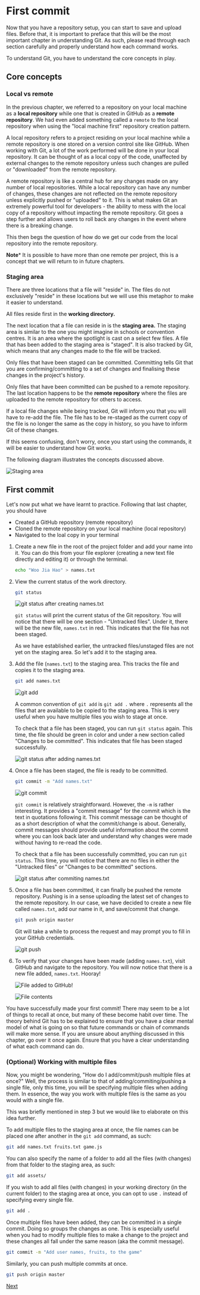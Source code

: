 # First commit

Now that you have a repository setup, you can start to save and upload files. Before that, it is important to preface that this will be the most important chapter in understanding Git. As such, please read through each section carefully and properly understand how each command works.

To understand Git, you have to understand the core concepts in play.

## Core concepts

### Local vs remote

In the previous chapter, we referred to a repository on your local machine as a **local repository** while one that is created in GitHub as a **remote repository**. We had even added something called a `remote` to the local repository when using the "local machine first" repository creation pattern.

A local repository refers to a project residing on your local machine while a remote repository is one stored on a version control site like GitHub. When working with Git, a lot of the work performed will be done in your local repository. It can be thought of as a local copy of the code, unaffected by external changes to the remote repository unless such changes are pulled or "downloaded" from the remote repository.

A remote repository is like a central hub for any changes made on any number of local repositories. While a local repository can have any number of changes, these changes are not reflected on the remote repository unless explicitly pushed or "uploaded" to it. This is what makes Git an extremely powerful tool for developers - the ability to mess with the local copy of a repository without impacting the remote repository. Git goes a step further and allows users to roll back any changes in the event where there is a breaking change.

This then begs the question of how do we get our code from the local repository into the remote repository.

**Note*** It is possible to have more than one remote per project, this is a concept that we will return to in future chapters.

### Staging area

There are three locations that a file will "reside" in. The files do not exclusively "reside" in these locations but we will use this metaphor to make it easier to understand.

All files reside first in the **working directory.**

The next location that a file can reside in is the **staging area.** The staging area is similar to the one you might imagine in schools or convention centres. It is an area where the spotlight is cast on a select few files. A file that has been added to the staging area is "staged". It is also tracked by Git, which means that any changes made to the file will be tracked.

Only files that have been staged can be committed. Committing tells Git that you are confirming/committing to a set of changes and finalising these changes in the project's history.

Only files that have been committed can be pushed to a remote repository. The last location happens to be the **remote repository** where the files are uploaded to the remote repository for others to access.

If a local file changes while being tracked, Git will inform you that you will have to re-add the file. The file has to be re-staged as the current copy of the file is no longer the same as the copy in history, so you have to inform Git of these changes.

If this seems confusing, don't worry, once you start using the commands, it will be easier to understand how Git works.

The following diagram illustrates the concepts discussed above.

![Staging area](./res/staging-area.png)

## First commit

Let's now put what we have learnt to practice. Following that last chapter, you should have

- Created a GitHub repository (remote repository)
- Cloned the remote repository on your local machine (local repository)
- Navigated to the loal copy in your terminal

1. Create a new file in the root of the project folder and add your name into it. You can do this from your file explorer (creating a new text file directly and editing it) or through the terminal.

    ```bash
    echo "Woo Jia Hao" > names.txt
    ```

2. View the current status of the work directory.

    ```bash
    git status
    ```

    ![git status after creating names.txt](./res/gst-untracked.png)

    `git status` will print the current status of the Git repository. You will notice that there will be one section - "Untracked files". Under it, there will be the new file, `names.txt` in red. This indicates that the file has not been staged.

    As we have established earlier, the untracked files/unstaged files are not yet on the staging area. So let's add it to the staging area.

3. Add the file (`names.txt`) to the staging area. This tracks the file and copies it to the staging area.

    ```bash
    git add names.txt
    ```

    ![git add](./res/git-add.png)

    A common convention of `git add` is `git add .` where `.` represents all the files that are available to be copied to the staging area. This is very useful when you have multiple files you wish to stage at once.

    To check that a file has been staged, you can run `git status` again. This time, the file should be green in color and under a new section called "Changes to be committed". This indicates that file has been staged successfully.

    ![git status after adding names.txt](./res/gst-add.png)

4. Once a file has been staged, the file is ready to be committed.

    ```bash
    git commit -m "Add names.txt"
    ```

    ![git commit](./res/git-commit.png)

    `git commit` is relatively straightforward. However, the `-m` is rather interesting. It provides a "commit message" for the commit which is the text in quotations following it. This commit message can be thought of as a short description of what the commit/change is about. Generally, commit messages should provide useful information about the commit where you can look back later and understand why changes were made without having to re-read the code.

    To check that a file has been successfully committed, you can run `git status`. This time, you will notice that there are no files in either the "Untracked files" or "Changes to be committed" sections.

    ![git status after commiting names.txt](./res/gst-commit.png)

5. Once a file has been committed, it can finally be pushed the remote repository. Pushing is in a sense uploading the latest set of changes to the remote repository. In our case, we have decided to create a new file called `names.txt`, add our name in it, and save/commit that change.

    ```bash
    git push origin master
    ```

    Git will take a while to process the request and may prompt you to fill in your GitHub credentials.

    ![git push](./res/git-push.png)

6. To verify that your changes have been made (adding `names.txt`), visit GitHub and navigate to the repository. You will now notice that there is a new file added, `names.txt`. Hooray!

    ![File added to GitHub!](./res/new-file-added.png)

    ![File contents](./res/new-file-content.png)

You have successfully made your first commit! There may seem to be a lot of things to recall at once, but many of these become habit over time. The theory behind Git has to be explained to ensure that you have a clear mental model of what is going on so that future commands or chain of commands will make more sense. If you are unsure about anything discussed in this chapter, go over it once again. Ensure that you have a clear understanding of what each command can do.

### (Optional) Working with multiple files

Now, you might be wondering, "How do I add/commit/push multiple files at once?" Well, the process is similar to that of adding/commiting/pushing a single file, only this time, you will be specifying multiple files when adding them. In essence, the way you work with multiple files is the same as you would with a single file.

This was briefly mentioned in step 3 but we would like to elaborate on this idea further.

To add multiple files to the staging area at once, the file names can be placed one after another in the `git add` command, as such:

```bash
git add names.txt fruits.txt game.js
```

You can also specify the name of a folder to add all the files (with changes) from that folder to the staging area, as such:

```bash
git add assets/
```

If you wish to add all files (with changes) in your working directory (in the current folder) to the staging area at once, you can opt to use `.` instead of specifying every single file.

```bash
git add .
```

Once multiple files have been added, they can be committed in a single commit. Doing so groups the changes as one. This is especially useful when you had to modify multiple files to make a change to the project and these changes all fall under the same reason (aka the commit message).

```bash
git commit -m "Add user names, fruits, to the game"
```

Similarly, you can push multiple commits at once.

```bash
git push origin master
```

[Next](../04-collaboration/README.md)
